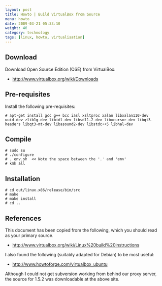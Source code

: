 ```yaml
---
layout: post
title: Howto | Build VirtualBox from Source
menu: howto
date: 2009-03-21 05:33:10
weight: 40
category: technology
tags: [linux, howto, virtualisation]
---
```


## Download

Download Open Source Edition (OSE) from VirtualBox:

   * http://www.virtualbox.org/wiki/Downloads

<!--more-->

## Pre-requisites

Install the following pre-requisites:

    # apt-get install gcc g++ bcc iasl xsltproc xalan libxalan110-dev uuid-dev zlib1g-dev libidl-dev libsdl1.2-dev libxcursor-dev libqt3-headers libqt3-mt-dev libasound2-dev libstdc++5 libhal-dev

## Compile

    # sudo su
    # ./configure
    # . env.sh  << Note the space between the '.' and 'env'
    # kmk all

## Installation

    # cd out/linux.x86/release/bin/src
    # make
    # make install
    # cd ..

## References

This document has been copied from the following, which you should read as your primary source.

   * http://www.virtualbox.org/wiki/Linux%20build%20instructions

I also found the following (suitably adapted for Debian) to be most useful:

   * http://www.howtoforge.com/virtualbox_ubuntu

Although I could not get subversion working from behind our proxy server, the source for 1.5.2 was downloadable at the above site.

